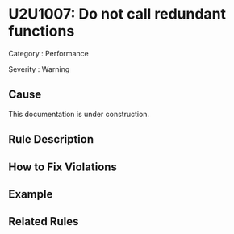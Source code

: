 # U2U1007: Do not call redundant functions

Category : Performance

Severity : Warning

## Cause

This documentation is under construction.

## Rule Description



## How to Fix Violations



## Example



## Related Rules
